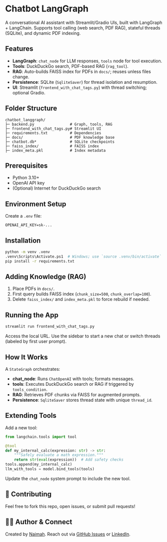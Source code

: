 # Chatbot LangGraph

A conversational AI assistant with Streamlit/Gradio UIs, built with LangGraph + LangChain. Supports tool calling (web search, PDF RAG), stateful threads (SQLite), and dynamic PDF indexing.

## Features
- **LangGraph**: `chat_node` for LLM responses, `tools` node for tool execution.
- **Tools**: DuckDuckGo search, PDF-based RAG (`rag_tool`).
- **RAG**: Auto-builds FAISS index for PDFs in `docs/`; reuses unless files change.
- **Persistence**: SQLite (`SqliteSaver`) for thread isolation and resumption.
- **UI**: Streamlit (`frontend_with_chat_tags.py`) with thread switching; optional Gradio.

## Folder Structure
```
chatbot_langgraph/
├─ backend.py                # Graph, tools, RAG
├─ frontend_with_chat_tags.py# Streamlit UI
├─ requirements.txt          # Dependencies
├─ docs/                     # PDF knowledge base
├─ chatbot.db*               # SQLite checkpoints
├─ faiss_index/              # FAISS index
├─ index_meta.pkl            # Index metadata
```

## Prerequisites
- Python 3.10+
- OpenAI API key
- (Optional) Internet for DuckDuckGo search

## Environment Setup
Create a `.env` file:
```
OPENAI_API_KEY=sk-...
```

## Installation
```bash
python -m venv .venv
.venv\Scripts\Activate.ps1  # Windows; use `source .venv/bin/activate` for Unix
pip install -r requirements.txt
```

## Adding Knowledge (RAG)
1. Place PDFs in `docs/`.
2. First query builds FAISS index (`chunk_size=500`, `chunk_overlap=100`).
3. Delete `faiss_index/` and `index_meta.pkl` to force rebuild if needed.

## Running the App
```bash
streamlit run frontend_with_chat_tags.py
```
Access the local URL. Use the sidebar to start a new chat or switch threads (labeled by first user prompt).

## How It Works
A `StateGraph` orchestrates:
- **chat_node**: Runs `ChatOpenAI` with tools; formats messages.
- **tools**: Executes DuckDuckGo search or RAG if triggered by `tools_condition`.
- **RAG**: Retrieves PDF chunks via FAISS for augmented prompts.
- **Persistence**: `SqliteSaver` stores thread state with unique `thread_id`.

## Extending Tools
Add a new tool:
```python
from langchain.tools import tool

@tool
def my_internal_calc(expression: str) -> str:
    """Safely evaluate a math expression."""
    return str(eval(expression))  # Add safety checks
tools.append(my_internal_calc)
llm_with_tools = model.bind_tools(tools)
```
Update the `chat_node` system prompt to include the new tool.

## 🤝 Contributing
Feel free to fork this repo, open issues, or submit pull requests!

## 👨‍💻 Author & Connect
Created by [Naimah](https://github.com/icebeartellsnolies). Reach out via [GitHub Issues](https://github.com/icebeartellsnolies/RAGraphChat/issues) or [LinkedIn](https://www.linkedin.com/in/naimah-rehman-b1390b283/).